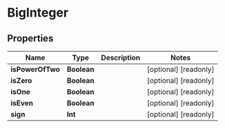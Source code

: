 

# BigInteger


## Properties

Name | Type | Description | Notes
------------ | ------------- | ------------- | -------------
**isPowerOfTwo** | **Boolean** |  |  [optional] [readonly]
**isZero** | **Boolean** |  |  [optional] [readonly]
**isOne** | **Boolean** |  |  [optional] [readonly]
**isEven** | **Boolean** |  |  [optional] [readonly]
**sign** | **Int** |  |  [optional] [readonly]



